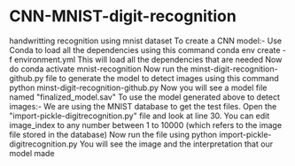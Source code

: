 # CNN-MNIST-digit-recognition
handwritting recognition using mnist dataset  To create a CNN model:- Use Conda to load all the dependencies using this command conda env create -f environment.yml This will load all the dependencies that are needed Now do conda activate mnist-recognition Now run the minst-digit-recognition-github.py file to generate the model to detect images using this command python minst-digit-recognition-github.py Now you will see a model file named "finalized_model.sav" To use the model generated above to detect images:- We are using the MNIST database to get the test files. Open the "import-pickle-digitrecognition.py" file and look at line 30. You can edit image_index to any number between 1 to 10000 (which refers to the image file stored in the database) Now run the file using python import-pickle-digitrecognition.py You will see the image and the interpretation that our model made
